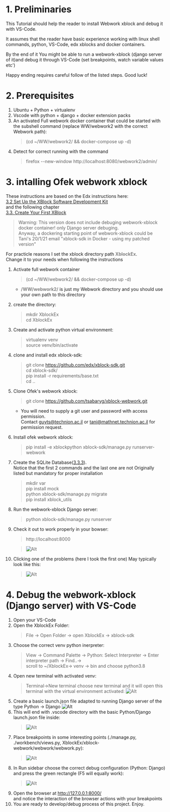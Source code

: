 # 1. Preliminaries
This Tutorial should help the reader to install Webwork xblock and debug it with VS-Code.  

It assumes that the reader have basic experience working with
linux shell commands, python, VS-Code, edx xblocks and docker containers.  

By the end of it You might be able to run a webwork-xblock (django server of it)and debug it through VS-Code (set breakpoints, watch variable values etc')  

Happy ending requires careful follow of the listed steps. Good luck!

# 2. Prerequisites
1. Ubuntu + Python + virtualenv
2. Vscode with python + django + docker extension packs
3. An activated Full webwork docker container that could be started with the subshell command (replace WW/webwork2 with the correct Webwork path):
    >(cd ~/WW/webwork2/ && docker-compose up -d)
4. Detect for correct running with the command
    >firefox --new-window http://localhost:8080/webwork2/admin/

# 3. intalling Ofek webwork xblock
These instructions are based on the Edx instructions here:   
[3.2 Set Up the XBlock Software Development Kit](https://edx.readthedocs.io/projects/xblock-tutorial/en/latest/getting_started/setup_sdk.html)  
and the following chapter  
[3.3. Create Your First XBlock](https://edx.readthedocs.io/projects/xblock-tutorial/en/latest/getting_started/setup_sdk.html)   
>Warning: This version does not include debuging webwork-xblock docker container! only Django server debuging.   
Anyway, a dockering starting point of webwork-xblock could be Tani's 20/1/21 email "xblock-sdk in Docker - using my patched version" 

For practicle reasons I set the xblock directory path **<span style="color:grey">XblockEx</span>**.  
Change it to your needs when following the instructions  

1. Activate full webwork container
   >(cd ~/WW/webwork2/ && docker-compose up -d)  
   *  **<span style="color:grey">/WW/webwork2/</span>** is just my Webwork directory and you should use your own path to this directory

2. create the directory:
    > mkdir XblockEx  
      cd XblockEx  

3. Create and activate python virtual environment:
   >virtualenv venv  
    source venv/bin/activate

4. clone and install edx xblock-sdk:
   >git clone https://github.com/edx/xblock-sdk.git  
    cd xblock-sdk/  
    pip install -r requirements/base.txt  
    cd ..

5. Clone Ofek's webwork xblock:
   >git clone https://github.com/tsabaryg/xblock-webwork.git  
   * You will need to supply a git user and password with access permission.  
   Contact guyts@technion.ac.il or tani@mathnet.technion.ac.il for permission request.

6. Install ofek webwork xblock:
   > pip install -e xblockpython xblock-sdk/manage.py runserver-webwork

7. Create the SQLite Database([3.3.3](https://edx.readthedocs.io/projects/xblock-tutorial/en/latest/getting_started/create_first_xblock.html#create-the-sqlite-database:)).  
Notice that the first 2 commands and the last one are not Originally listed but mandatory for proper installation
   >mkdir var  
   pip install mock  
   python xblock-sdk/manage.py migrate  
   pip install xblock_utils

8. Run the webwork-xblock Django server:  
   > python xblock-sdk/manage.py runserver  
   
9.  Check it out to work properly in your bowser:  
    >http://localhost:8000
    
    >![Alt](Webwork-Xblock-Browser-Entry-Page.png)  
10. Clicking one of the problems (here I took the first one) May typically look like this:  
    >![Alt](Webwork-Xblock-Browser-Typical-Problem-Page.png)

# 4.  Debug the webwork-xblock (Django server) with VS-Code
1. Open your VS-Code
2. Open the XblockEx Folder:
   >File -> Open Folder -> open XblockEx -> xblock-sdk
3. Choose the correct venv python inerpreter:
   >View -> Command Palette -> Python: Select Interpreter -> Enter interpreter path -> Find..->  
   scroll to ~/XblockEx-> venv -> bin and choose python3.8
4. Open new terminal with activated venv:
   >Terminal->New terminal choose new terminal and it will open this terminal with the virtual environment activated:
   ![Alt](VS-Code-Terminal-with-venv-activated.png)  
5. Create a basic launch.json file adapted to running Django
   server of the type Python -> Django
   ![Alt](VS-Code-Create-launch.json.png)
6. This will end with .vscode directory with the basic Python/Django launch.json file inside:  
   >![Alt](VS-Code-Python-Django-launch.json.png)
7. Place breakpoints in some interesting points (./manage.py, ./workbench/views.py, XblockEx/xblock-webwork/webwork/webwork.py):
   >![Alt](VS-Code-BreakPoints.png) 
8. In Run sidebar choose the correct debug configuration (Python: Django) and press the green rectangle (F5 will equally work):  
   >![Alt](VS-Code-Debug.png) 
9. Open the browser at http://127.0.0.1:8000/  
   and notice the interaction of the browser actions with your breakpoints
10. You are ready to develop/debug process of this project. Enjoy.
